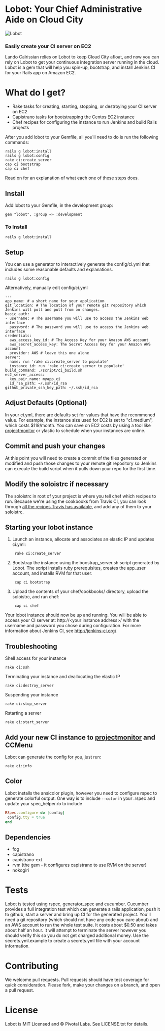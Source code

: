 Lobot: Your Chief Administrative Aide on Cloud City
============================

![Lobot](http://cheffiles.pivotallabs.com/lobot/logo.png)

### Easily create your CI server on EC2

Lando Calrissian relies on Lobot to keep Cloud City afloat, and now you can rely on Lobot to get your continuous integration server running in the cloud. Lobot is a gem that will help you spin-up, bootstrap, and install Jenkins CI for your Rails app on Amazon EC2.

# What do I get?

* Rake tasks for creating, starting, stopping, or destroying your CI server on EC2
* Capistrano tasks for bootstrapping the Centos EC2 instance
* Chef recipes for configuring the instance to run Jenkins and build Rails projects

After you add lobot to your Gemfile, all you'll need to do is run the following commands:

    rails g lobot:install
    rails g lobot:config
    rake ci:create_server
    cap ci bootstrap
    cap ci chef

Read on for an explanation of what each one of these steps does.

## Install

Add lobot to your Gemfile, in the development group:

    gem "lobot", :group => :development

### To Install

    rails g lobot:install

## Setup
You can use a generator to interactively generate the config/ci.yml that includes some reasonable defaults and explanations.

    rails g lobot:config

Alternatively, manually edit config/ci.yml

    ---
    app_name: # a short name for your application
    git_location: # The location of your remote git repository which Jenkins will poll and pull from on changes.
    basic_auth:
    - username: # The username you will use to access the Jenkins web interface
      password: # The password you will use to access the Jenkins web interface
    credentials:
      aws_access_key_id: # The Access Key for your Amazon AWS account
      aws_secret_access_key: The Secret Access Key for your Amazon AWS account
      provider: AWS # leave this one alone
    server:
      name: run 'rake ci:create_server to populate'
      instance_id: run 'rake ci:create_server to populate'
    build_command: ./script/ci_build.sh
    ec2_server_access:
      key_pair_name: myapp_ci
      id_rsa_path: ~/.ssh/id_rsa
    github_private_ssh_key_path: ~/.ssh/id_rsa

## Adjust Defaults (Optional)
In your ci.yml, there are defaults set for values that have the recommened value. For example, the instance size used for EC2 is set to "c1.medium", which costs $118/month.
You can save on EC2 costs by using a tool like [projectmonitor](https://github.com/pivotal/projectmonitor) or ylastic to schedule when your instances are online.

## Commit and push your changes

At this point you will need to create a commit of the files generated or modified and push those changes to your remote git repository so Jenkins can execute the build script when it pulls down your repo for the first time.

## Modify the soloistrc if necessary

The soloistrc in root of your project is where you tell chef which recipes to run.  Because we're using the cookbooks from Travis CI, you can look through [all the recipes Travis has available](https://github.com/travis-ci/travis-cookbooks/), and add any of them to your soloistrc.

## Starting your lobot instance

1. Launch an instance, allocate and associates an elastic IP and updates ci.yml:

        rake ci:create_server

2. Bootstrap the instance using the boostrap_server.sh script generated by Lobot. The script installs ruby prerequisites, creates the app_user account, and installs RVM for that user:

        cap ci bootstrap

3. Upload the contents of your chef/cookbooks/ directory, upload the soloistrc, and run chef:

        cap ci chef

Your lobot instance should now be up and running. You will be able to access your CI server at: http://&lt;your instance address&gt;/ with the username and password you chose during configuration.
For more information about Jenkins CI, see http://jenkins-ci.org/

## Troubleshooting

Shell access for your instance

    rake ci:ssh

Terminating your instance and deallocating the elastic IP

    rake ci:destroy_server

Suspending your instance

    rake ci:stop_server

Rstarting a server

    rake ci:start_server

## Add your new CI instance to [projectmonitor](http://github.com/pivotal/projectmonitor) and CCMenu

Lobot can generate the config for you, just run:

    rake ci:info

## Color

Lobot installs the ansicolor plugin, however you need to configure rspec to generate colorful output. One way is to include `--color` in your .rspec and update your spec_helper.rb to include

``` ruby
RSpec.configure do |config|
 config.tty = true
end
```

## Dependencies

* fog
* capistrano
* capistrano-ext
* rvm (the gem - it configures capistrano to use RVM on the server)
* nokogiri

# Tests

Lobot is tested using rspec, generator_spec and cucumber.  Cucumber provides a full integration test which can generate a rails application, push it to github, start a server and bring up CI for the generated project.
You'll need a git repository (which should not have any code you care about) and an AWS account to run the whole test suite.  It costs about $0.50 and takes about half an hour.
It will attempt to terminate the server however you should verify this so you do not get charged additional money.
Use the secrets.yml.example to create a secrets.yml file with your account information.

# Contributing

We welcome pull requests.  Pull requests should have test coverage for quick consideration.  Please fork, make your changes on a branch, and open a pull request.

# License

Lobot is MIT Licensed and © Pivotal Labs.  See LICENSE.txt for details.

